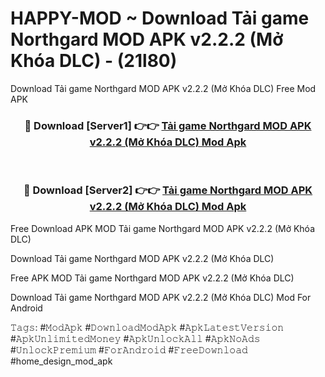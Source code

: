 # HAPPY-MOD ~ Download Tải game Northgard MOD APK v2.2.2 (Mở Khóa DLC) - (21l80)
Download Tải game Northgard MOD APK v2.2.2 (Mở Khóa DLC) Free Mod APK

<div align="center">
<h3>🔴 Download [Server1] 👉👉 <a href="https://apk-comot.site?title=Tải_game_Northgard_MOD_APK_v2.2.2_(Mở_Khóa_DLC)">Tải game Northgard MOD APK v2.2.2 (Mở Khóa DLC) Mod Apk</a></h3><br>

<h3>🔴 Download [Server2] 👉👉 <a href="https://apk-comot.site?title=Tải_game_Northgard_MOD_APK_v2.2.2_(Mở_Khóa_DLC)">Tải game Northgard MOD APK v2.2.2 (Mở Khóa DLC) Mod Apk</a></h3>
</div>


Free Download APK MOD Tải game Northgard MOD APK v2.2.2 (Mở Khóa DLC)

Download Tải game Northgard MOD APK v2.2.2 (Mở Khóa DLC) 

Free APK MOD Tải game Northgard MOD APK v2.2.2 (Mở Khóa DLC) 

Download Tải game Northgard MOD APK v2.2.2 (Mở Khóa DLC) Mod For Android

𝚃𝚊𝚐𝚜: #𝙼𝚘𝚍𝙰𝚙𝚔 #𝙳𝚘𝚠𝚗𝚕𝚘𝚊𝚍𝙼𝚘𝚍𝙰𝚙𝚔 #𝙰𝚙𝚔𝙻𝚊𝚝𝚎𝚜𝚝𝚅𝚎𝚛𝚜𝚒𝚘𝚗 #𝙰𝚙𝚔𝚄𝚗𝚕𝚒𝚖𝚒𝚝𝚎𝚍𝙼𝚘𝚗𝚎𝚢 #𝙰𝚙𝚔𝚄𝚗𝚕𝚘𝚌𝚔𝙰𝚕𝚕 #𝙰𝚙𝚔𝙽𝚘𝙰𝚍𝚜 #𝚄𝚗𝚕𝚘𝚌𝚔𝙿𝚛𝚎𝚖𝚒𝚞𝚖 #𝙵𝚘𝚛𝙰𝚗𝚍𝚛𝚘𝚒𝚍 #𝙵𝚛𝚎𝚎𝙳𝚘𝚠𝚗𝚕𝚘𝚊𝚍 #home_design_mod_apk